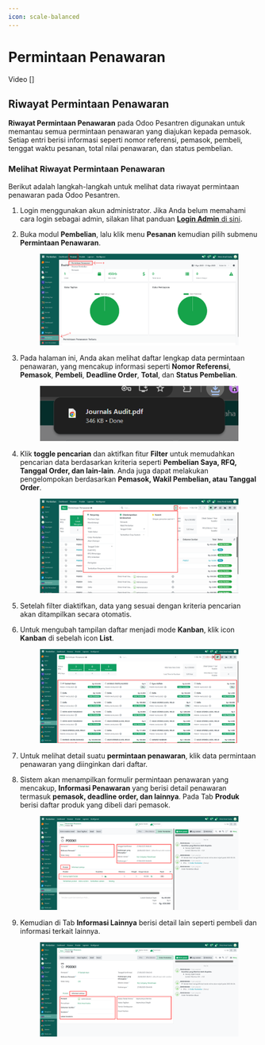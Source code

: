 ```yaml
---
icon: scale-balanced
---
```


# Permintaan Penawaran

Video \[]

## Riwayat Permintaan Penawaran

**Riwayat Permintaan Penawaran** pada Odoo Pesantren digunakan untuk memantau semua permintaan penawaran yang diajukan kepada pemasok. Setiap entri berisi informasi seperti nomor referensi, pemasok, pembeli, tenggat waktu pesanan, total nilai penawaran, dan status pembelian.

### Melihat Riwayat Permintaan Penawaran

Berikut adalah langkah-langkah untuk melihat data riwayat permintaan penawaran pada Odoo Pesantren.

1. Login menggunakan akun administrator. Jika Anda belum memahami cara login sebagai admin, silakan lihat panduan [**Login Admin** di sini](../../panduan-login/login-admin.md).
2.  Buka modul **Pembelian**, lalu klik menu **Pesanan** kemudian pilih submenu **Permintaan Penawaran**.

    <figure><img src="../../.gitbook/assets/images-818.png" alt=""><figcaption></figcaption></figure>


3.  Pada halaman ini, Anda akan melihat daftar lengkap data permintaan penawaran, yang mencakup informasi seperti **Nomor Referensi**, **Pemasok**, **Pembeli**, **Deadline Order**, **Total**, dan **Status Pembelian**.

    <figure><img src="../../.gitbook/assets/images-819.png" alt=""><figcaption></figcaption></figure>


4.  Klik **toggle pencarian** dan aktifkan fitur **Filter** untuk memudahkan pencarian data berdasarkan kriteria seperti **Pembelian Saya, RFQ, Tanggal Order, dan lain-lain**. Anda juga dapat melakukan pengelompokan berdasarkan **Pemasok, Wakil Pembelian, atau Tanggal Order**.

    <figure><img src="../../.gitbook/assets/images-820.png" alt=""><figcaption></figcaption></figure>


5. Setelah filter diaktifkan, data yang sesuai dengan kriteria pencarian akan ditampilkan secara otomatis.
6.  Untuk mengubah tampilan daftar menjadi mode **Kanban**, klik icon **Kanban** di sebelah icon **List**.

    <figure><img src="../../.gitbook/assets/images-821.png" alt=""><figcaption></figcaption></figure>


7. Untuk melihat detail suatu **permintaan penawaran**, klik data permintaan penawaran yang diinginkan dari daftar.
8.  Sistem akan menampilkan formulir permintaan penawaran yang mencakup, **Informasi Penawaran** yang berisi detail penawaran termasuk **pemasok, deadline order, dan lainnya**. Pada Tab **Produk** berisi daftar produk yang dibeli dari pemasok.

    <figure><img src="../../.gitbook/assets/images-822.png" alt=""><figcaption></figcaption></figure>


9.  Kemudian di Tab **Informasi Lainnya** berisi detail lain seperti pembeli dan informasi terkait lainnya.

    <figure><img src="../../.gitbook/assets/images-823.png" alt=""><figcaption></figcaption></figure>
